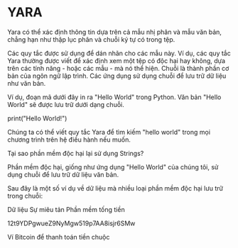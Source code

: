 # YARA
Yara có thể xác định thông tin dựa trên cả mẫu nhị phân và mẫu văn bản, chẳng hạn như thập lục phân và chuỗi ký tự có trong tệp.

Các quy tắc được sử dụng để dán nhãn cho các mẫu này. Ví dụ, các quy tắc Yara thường được viết để xác định xem một tệp có độc hại hay không, dựa trên các tính năng - hoặc các mẫu - mà nó thể hiện.  Chuỗi là thành phần cơ bản của ngôn ngữ lập trình. Các ứng dụng sử dụng chuỗi để lưu trữ dữ liệu như văn bản.

Ví dụ, đoạn mã dưới đây in ra "Hello World" trong Python. Văn bản "Hello World" sẽ được lưu trữ dưới dạng chuỗi.

print("Hello World!")

Chúng ta có thể viết quy tắc Yara để tìm kiếm "hello world" trong mọi chương trình trên hệ điều hành nếu muốn. 

Tại sao phần mềm độc hại lại sử dụng Strings?


Phần mềm độc hại, giống như ứng dụng "Hello World" của chúng tôi, sử dụng chuỗi để lưu trữ dữ liệu văn bản.


Sau đây là một số ví dụ về dữ liệu mà nhiều loại phần mềm độc hại lưu trữ trong chuỗi:

Dữ liệu Sự miêu tản Phần mềm tống tiền

12t9YDPgwueZ9NyMgw519p7AA8isjr6SMw

Ví Bitcoin để thanh toán tiền chuộc





